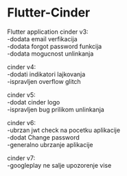 # Flutter-Cinder
Flutter application
cinder v3:<br/>
-dodata email verfikacija<br/>
-dodata forgot password funkcija<br/>
-dodata mogucnost unlinkanja<br/>

cinder v4:<br/>
-dodati indikatori lajkovanja<br/>
-ispravljen overflow glitch<br/>
  
cinder v5:<br/>
-dodat cinder logo<br/>
-ispravljen bug prilikom unlinkanja

cinder v6:  
-ubrzan jwt check na pocetku aplikacije  
-dodat Change password  
-generalno ubrzanje aplikacije  
  
cinder v7:  
-googleplay ne salje upozorenje vise
